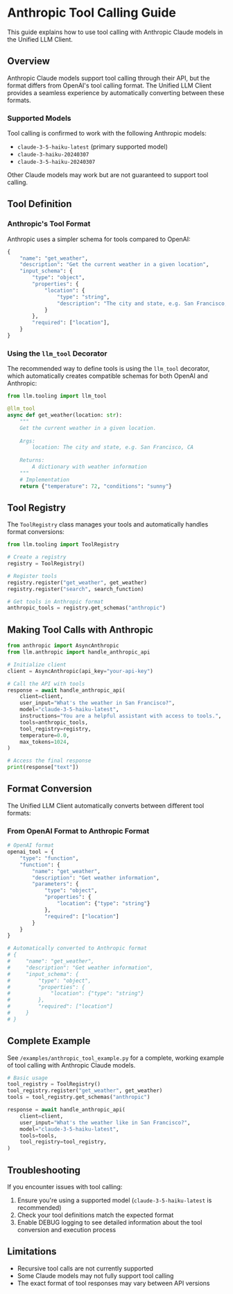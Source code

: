 # Anthropic Tool Calling Guide

This guide explains how to use tool calling with Anthropic Claude models in the Unified LLM Client.

## Overview

Anthropic Claude models support tool calling through their API, but the format differs from OpenAI's tool calling format. The Unified LLM Client provides a seamless experience by automatically converting between these formats.

### Supported Models

Tool calling is confirmed to work with the following Anthropic models:

- `claude-3-5-haiku-latest` (primary supported model)
- `claude-3-haiku-20240307`
- `claude-3-5-haiku-20240307`

Other Claude models may work but are not guaranteed to support tool calling.

## Tool Definition

### Anthropic's Tool Format

Anthropic uses a simpler schema for tools compared to OpenAI:

```python
{
    "name": "get_weather",
    "description": "Get the current weather in a given location",
    "input_schema": {
        "type": "object",
        "properties": {
            "location": {
                "type": "string",
                "description": "The city and state, e.g. San Francisco, CA",
            }
        },
        "required": ["location"],
    }
}
```

### Using the `llm_tool` Decorator

The recommended way to define tools is using the `llm_tool` decorator, which automatically creates compatible schemas for both OpenAI and Anthropic:

```python
from llm.tooling import llm_tool

@llm_tool
async def get_weather(location: str):
    """
    Get the current weather in a given location.
    
    Args:
        location: The city and state, e.g. San Francisco, CA
    
    Returns:
        A dictionary with weather information
    """
    # Implementation
    return {"temperature": 72, "conditions": "sunny"}
```

## Tool Registry

The `ToolRegistry` class manages your tools and automatically handles format conversions:

```python
from llm.tooling import ToolRegistry

# Create a registry
registry = ToolRegistry()

# Register tools
registry.register("get_weather", get_weather)
registry.register("search", search_function)

# Get tools in Anthropic format
anthropic_tools = registry.get_schemas("anthropic")
```

## Making Tool Calls with Anthropic

```python
from anthropic import AsyncAnthropic
from llm.anthropic import handle_anthropic_api

# Initialize client
client = AsyncAnthropic(api_key="your-api-key")

# Call the API with tools
response = await handle_anthropic_api(
    client=client,
    user_input="What's the weather in San Francisco?",
    model="claude-3-5-haiku-latest",
    instructions="You are a helpful assistant with access to tools.",
    tools=anthropic_tools,
    tool_registry=registry,
    temperature=0.0,
    max_tokens=1024,
)

# Access the final response
print(response["text"])
```

## Format Conversion

The Unified LLM Client automatically converts between different tool formats:

### From OpenAI Format to Anthropic Format

```python
# OpenAI format
openai_tool = {
    "type": "function",
    "function": {
        "name": "get_weather",
        "description": "Get weather information",
        "parameters": {
            "type": "object",
            "properties": {
                "location": {"type": "string"}
            },
            "required": ["location"]
        }
    }
}

# Automatically converted to Anthropic format
# {
#     "name": "get_weather",
#     "description": "Get weather information",
#     "input_schema": {
#         "type": "object",
#         "properties": {
#             "location": {"type": "string"}
#         },
#         "required": ["location"]
#     }
# }
```

## Complete Example

See `/examples/anthropic_tool_example.py` for a complete, working example of tool calling with Anthropic Claude models.

```python
# Basic usage
tool_registry = ToolRegistry()
tool_registry.register("get_weather", get_weather)
tools = tool_registry.get_schemas("anthropic")

response = await handle_anthropic_api(
    client=client,
    user_input="What's the weather like in San Francisco?",
    model="claude-3-5-haiku-latest", 
    tools=tools,
    tool_registry=tool_registry,
)
```

## Troubleshooting

If you encounter issues with tool calling:

1. Ensure you're using a supported model (`claude-3-5-haiku-latest` is recommended)
2. Check your tool definitions match the expected format
3. Enable DEBUG logging to see detailed information about the tool conversion and execution process

## Limitations

- Recursive tool calls are not currently supported
- Some Claude models may not fully support tool calling
- The exact format of tool responses may vary between API versions
